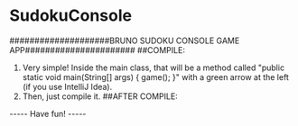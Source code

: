 # SudokuConsole
####################BRUNO SUDOKU CONSOLE GAME APP######################
##COMPILE:
1. Very simple! Inside the main class, that will be a method called "public static void main(String[] args) { game(); }" with a green arrow at the left (if you use IntelliJ Idea).
2. Then, just compile it.
##AFTER COMPILE:

----- Have fun! -----
